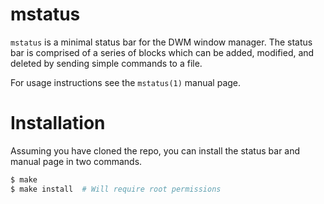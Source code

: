 mstatus
=======
`mstatus` is a minimal status bar for the DWM window manager. The status bar is comprised of a
series of blocks which can be added, modified, and deleted by sending simple commands to a file.

For usage instructions see the `mstatus(1)` manual page.


Installation
============
Assuming you have cloned the repo, you can install the status bar and manual page in two commands.

```sh
$ make
$ make install  # Will require root permissions
```

